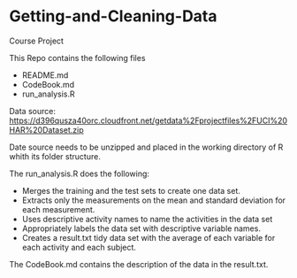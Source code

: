 # Getting-and-Cleaning-Data
Course Project

This Repo contains the following files
 * README.md
 * CodeBook.md
 * run_analysis.R

Data source: https://d396qusza40orc.cloudfront.net/getdata%2Fprojectfiles%2FUCI%20HAR%20Dataset.zip

Date source needs to be unzipped and placed in the working directory of R whith its folder structure.

The run_analysis.R does the following:
 * Merges the training and the test sets to create one data set.
 * Extracts only the measurements on the mean and standard deviation for each measurement. 
 * Uses descriptive activity names to name the activities in the data set
 * Appropriately labels the data set with descriptive variable names. 
 * Creates a result.txt tidy data set with the average of each variable for each activity and each subject.
 
The CodeBook.md contains the description of the data in the result.txt.

